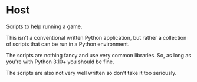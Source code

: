 # Host

Scripts to help running a game.

This isn't a conventional written Python application,
but rather a collection of scripts that can be run in a Python environment.

The scripts are nothing fancy and use very common libraries.
So, as long as you're with Python 3.10+ you should be fine.

The scripts are also not very well written so don't take it too seriously.
